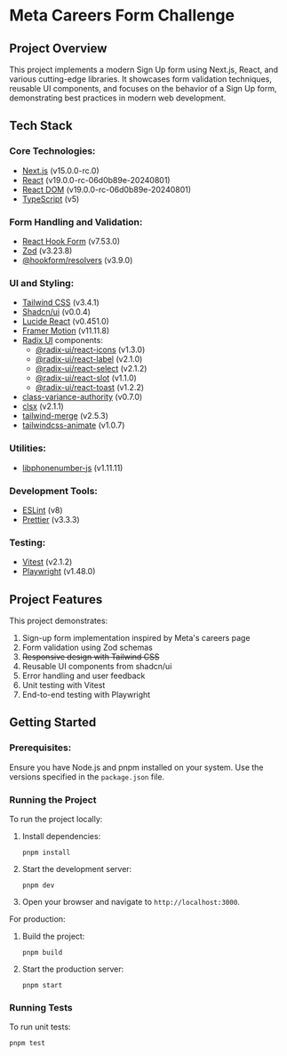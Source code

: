 # Meta Careers Form Challenge

## Project Overview

This project implements a modern Sign Up form using Next.js, React, and various cutting-edge libraries. It showcases form validation techniques, reusable UI components, and focuses on the behavior of a Sign Up form, demonstrating best practices in modern web development.

## Tech Stack

### Core Technologies:

- [Next.js](https://nextjs.org/) (v15.0.0-rc.0)
- [React](https://react.dev/) (v19.0.0-rc-06d0b89e-20240801)
- [React DOM](https://reactjs.org/docs/react-dom.html) (v19.0.0-rc-06d0b89e-20240801)
- [TypeScript](https://www.typescriptlang.org/) (v5)

### Form Handling and Validation:

- [React Hook Form](https://react-hook-form.com/) (v7.53.0)
- [Zod](https://github.com/colinhacks/zod) (v3.23.8)
- [@hookform/resolvers](https://github.com/react-hook-form/resolvers) (v3.9.0)

### UI and Styling:

- [Tailwind CSS](https://tailwindcss.com/) (v3.4.1)
- [Shadcn/ui](https://ui.shadcn.com/) (v0.0.4)
- [Lucide React](https://lucide.dev/) (v0.451.0)
- [Framer Motion](https://www.framer.com/motion/) (v11.11.8)
- [Radix UI](https://www.radix-ui.com/) components:
  - [@radix-ui/react-icons](https://www.radix-ui.com/icons) (v1.3.0)
  - [@radix-ui/react-label](https://www.radix-ui.com/primitives/docs/components/label) (v2.1.0)
  - [@radix-ui/react-select](https://www.radix-ui.com/primitives/docs/components/select) (v2.1.2)
  - [@radix-ui/react-slot](https://www.radix-ui.com/primitives/docs/utilities/slot) (v1.1.0)
  - [@radix-ui/react-toast](https://www.radix-ui.com/primitives/docs/components/toast) (v1.2.2)
- [class-variance-authority](https://cva.style/docs) (v0.7.0)
- [clsx](https://github.com/lukeed/clsx) (v2.1.1)
- [tailwind-merge](https://github.com/dcastil/tailwind-merge) (v2.5.3)
- [tailwindcss-animate](https://github.com/jamiebuilds/tailwindcss-animate) (v1.0.7)

### Utilities:

- [libphonenumber-js](https://github.com/catamphetamine/libphonenumber-js) (v1.11.11)

### Development Tools:

- [ESLint](https://eslint.org/) (v8)
- [Prettier](https://prettier.io/) (v3.3.3)

### Testing:

- [Vitest](https://vitest.dev/) (v2.1.2)
- [Playwright](https://playwright.dev/) (v1.48.0)

## Project Features

This project demonstrates:

1. Sign-up form implementation inspired by Meta's careers page
2. Form validation using Zod schemas
3. ~~Responsive design with Tailwind CSS~~
4. Reusable UI components from shadcn/ui
5. Error handling and user feedback
6. Unit testing with Vitest
7. End-to-end testing with Playwright

## Getting Started

### Prerequisites:

Ensure you have Node.js and pnpm installed on your system. Use the versions specified in the `package.json` file.

### Running the Project

To run the project locally:

1. Install dependencies:

   ```
   pnpm install
   ```

2. Start the development server:

   ```
   pnpm dev
   ```

3. Open your browser and navigate to `http://localhost:3000`.

For production:

1. Build the project:

   ```
   pnpm build
   ```

2. Start the production server:
   ```
   pnpm start
   ```

### Running Tests

To run unit tests:

```
pnpm test
```
